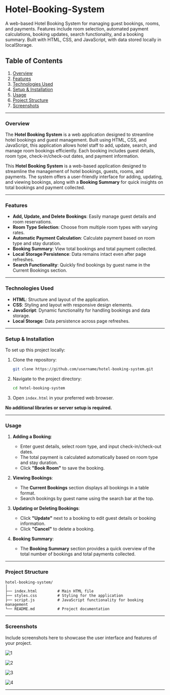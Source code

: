 # Hotel-Booking-System
A web-based Hotel Booking System for managing guest bookings, rooms, and payments. Features include room selection, automated payment calculations, booking updates, search functionality, and a booking summary. Built with HTML, CSS, and JavaScript, with data stored locally in localStorage.



## Table of Contents
1. [Overview](#overview)
2. [Features](#features)
3. [Technologies Used](#technologies-used)
4. [Setup & Installation](#setup--installation)
5. [Usage](#usage)
6. [Project Structure](#project-structure)
7. [Screenshots](#screenshots)

---

### Overview
The **Hotel Booking System** is a web application designed to streamline hotel bookings and guest management. Built using HTML, CSS, and JavaScript, this application allows hotel staff to add, update, search, and manage room bookings efficiently. Each booking includes guest details, room type, check-in/check-out dates, and payment information.

This **Hotel Booking System** is a web-based application designed to streamline the management of hotel bookings, guests, rooms, and payments. The system offers a user-friendly interface for adding, updating, and viewing bookings, along with a **Booking Summary** for quick insights on total bookings and payment collected.

---

### Features
- **Add, Update, and Delete Bookings**: Easily manage guest details and room reservations.
- **Room Type Selection**: Choose from multiple room types with varying rates.
- **Automatic Payment Calculation**: Calculate payment based on room type and stay duration.
- **Booking Summary**: View total bookings and total payment collected.
- **Local Storage Persistence**: Data remains intact even after page refreshes.
- **Search Functionality**: Quickly find bookings by guest name in the Current Bookings section.
  
---

### Technologies Used
- **HTML**: Structure and layout of the application.
- **CSS**: Styling and layout with responsive design elements.
- **JavaScript**: Dynamic functionality for handling bookings and data storage.
- **Local Storage**: Data persistence across page refreshes.

---

### Setup & Installation
To set up this project locally:
1. Clone the repository:
   ```bash
   git clone https://github.com/username/hotel-booking-system.git
   ```
2. Navigate to the project directory:
   ```bash
   cd hotel-booking-system
   ```
3. Open `index.html` in your preferred web browser.

**No additional libraries or server setup is required.**

---

### Usage
1. **Adding a Booking**:
   - Enter guest details, select room type, and input check-in/check-out dates.
   - The total payment is calculated automatically based on room type and stay duration.
   - Click **"Book Room"** to save the booking.

2. **Viewing Bookings**:
   - The **Current Bookings** section displays all bookings in a table format.
   - Search bookings by guest name using the search bar at the top.

3. **Updating or Deleting Bookings**:
   - Click **"Update"** next to a booking to edit guest details or booking information.
   - Click **"Cancel"** to delete a booking.

4. **Booking Summary**:
   - The **Booking Summary** section provides a quick overview of the total number of bookings and total payments collected.

---

### Project Structure
```
hotel-booking-system/
│
├── index.html         # Main HTML file
├── styles.css         # Styling for the application
├── script.js          # JavaScript functionality for booking management
└── README.md          # Project documentation
```

---

### Screenshots
Include screenshots here to showcase the user interface and features of your project.

![1](https://github.com/user-attachments/assets/b5efe00d-24cb-42c1-b05e-8d586790c0e0)

![2](https://github.com/user-attachments/assets/9967975c-e8f4-449a-836b-7c397cb082a6)

![3](https://github.com/user-attachments/assets/d03dea5b-c536-4cf9-9435-d8cf1a8e1d8c)

![4](https://github.com/user-attachments/assets/02f56d95-6cbd-4a50-be70-de1cca3bc060)


---


